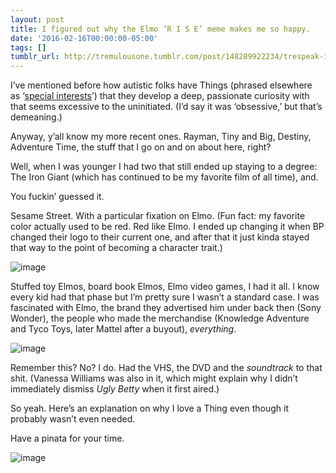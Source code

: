 ```yaml
---
layout: post
title: I figured out why the Elmo ‘R I S E’ meme makes me so happy.
date: '2016-02-16T00:00:00-05:00'
tags: []
tumblr_url: http://tremulousone.tumblr.com/post/148289922234/trespeak-i-figured-out-why-the-elmo-r-i-s-e
---
```

I’ve mentioned before how autistic folks have Things (phrased elsewhere as ‘[special interests](http://www.huffingtonpost.com/brenda-rothman/worried-about-special-interests-of-autism-and-your-child_b_3953796.html)’) that they develop a deep, passionate curiosity with that seems excessive to the uninitiated. (I’d say it was ‘obsessive,’ but that’s demeaning.)

Anyway, y’all know my more recent ones. Rayman, Tiny and Big, Destiny, Adventure Time, the stuff that I go on and on about here, right?

Well, when I was younger I had two that still ended up staying to a degree: The Iron Giant (which has continued to be my favorite film of all time), and. 

You fuckin’ guessed it.  

Sesame Street. With a particular fixation on Elmo. (Fun fact: my favorite color actually used to be red. Red like Elmo. I ended up changing it when BP changed their logo to their current one, and after that it just kinda stayed that way to the point of becoming a character trait.)

![image](http://68.media.tumblr.com/b51eff6481c588a125fea5e30807e84e/tumblr_nq5trbTslB1qhub34o1_500.gif)

Stuffed toy Elmos, board book Elmos, Elmo video games, I had it all. I know every kid had that phase but I’m pretty sure I wasn’t a standard case. I was fascinated with Elmo, the brand they advertised him under back then (Sony Wonder), the people who made the merchandise (Knowledge Adventure and Tyco Toys, later Mattel after a buyout), _everything_.

![image](http://68.media.tumblr.com/52e3b2654196d403f08a4b75978b4a84/tumblr_inline_o2pnx6Ijg01qzg2fb_540.jpg)

Remember this? No? I do. Had the VHS, the DVD and the _soundtrack_ to that shit. (Vanessa Williams was also in it, which might explain why I didn’t immediately dismiss _Ugly Betty_ when it first aired.)

So yeah. Here’s an explanation on why I love a Thing even though it probably wasn’t even needed.

Have a pinata for your time.

![image](http://68.media.tumblr.com/4342136833eb5b9207cbd6d381fd30a3/tumblr_inline_o2poazvViW1qzg2fb_540.jpg)
